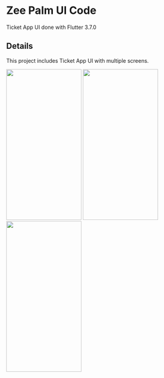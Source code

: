 # Zee Palm UI Code

Ticket App UI done with Flutter 3.7.0

## Details

This project includes Ticket App UI with multiple screens.

<img src="https://github.com/zeepalm-training-grounds/ticket-app/assets/128903428/45e0d4cf-a27b-466d-8e3c-a834f4e4a6f1" width="200" height="400" />
<img src="https://github.com/zeepalm-training-grounds/ticket-app/assets/128903428/049a6fa3-1bfd-404e-a4b4-4de00dfd6a5d" width="200" height="400" />
<img src="https://github.com/zeepalm-training-grounds/ticket-app/assets/128903428/9079ee94-26ac-4bdb-a2f5-00c05e81856c" width="200" height="400" />

